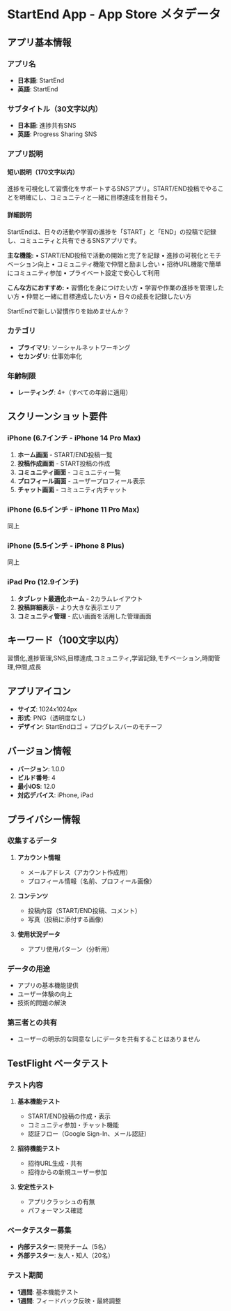 # StartEnd App - App Store メタデータ

## アプリ基本情報

### アプリ名
- **日本語**: StartEnd
- **英語**: StartEnd

### サブタイトル（30文字以内）
- **日本語**: 進捗共有SNS
- **英語**: Progress Sharing SNS

### アプリ説明

#### 短い説明（170文字以内）
進捗を可視化して習慣化をサポートするSNSアプリ。START/END投稿でやることを明確にし、コミュニティと一緒に目標達成を目指そう。

#### 詳細説明
StartEndは、日々の活動や学習の進捗を「START」と「END」の投稿で記録し、コミュニティと共有できるSNSアプリです。

**主な機能:**
• START/END投稿で活動の開始と完了を記録
• 進捗の可視化とモチベーション向上
• コミュニティ機能で仲間と励まし合い
• 招待URL機能で簡単にコミュニティ参加
• プライベート設定で安心して利用

**こんな方におすすめ:**
• 習慣化を身につけたい方
• 学習や作業の進捗を管理したい方
• 仲間と一緒に目標達成したい方
• 日々の成長を記録したい方

StartEndで新しい習慣作りを始めませんか？

### カテゴリ
- **プライマリ**: ソーシャルネットワーキング
- **セカンダリ**: 仕事効率化

### 年齢制限
- **レーティング**: 4+（すべての年齢に適用）

## スクリーンショット要件

### iPhone (6.7インチ - iPhone 14 Pro Max)
1. **ホーム画面** - START/END投稿一覧
2. **投稿作成画面** - START投稿の作成
3. **コミュニティ画面** - コミュニティ一覧
4. **プロフィール画面** - ユーザープロフィール表示
5. **チャット画面** - コミュニティ内チャット

### iPhone (6.5インチ - iPhone 11 Pro Max)
同上

### iPhone (5.5インチ - iPhone 8 Plus)
同上

### iPad Pro (12.9インチ)
1. **タブレット最適化ホーム** - 2カラムレイアウト
2. **投稿詳細表示** - より大きな表示エリア
3. **コミュニティ管理** - 広い画面を活用した管理画面

## キーワード（100文字以内）
習慣化,進捗管理,SNS,目標達成,コミュニティ,学習記録,モチベーション,時間管理,仲間,成長

## アプリアイコン
- **サイズ**: 1024x1024px
- **形式**: PNG（透明度なし）
- **デザイン**: StartEndロゴ + プログレスバーのモチーフ

## バージョン情報
- **バージョン**: 1.0.0
- **ビルド番号**: 4
- **最小iOS**: 12.0
- **対応デバイス**: iPhone, iPad

## プライバシー情報

### 収集するデータ
1. **アカウント情報**
   - メールアドレス（アカウント作成用）
   - プロフィール情報（名前、プロフィール画像）

2. **コンテンツ**
   - 投稿内容（START/END投稿、コメント）
   - 写真（投稿に添付する画像）

3. **使用状況データ**
   - アプリ使用パターン（分析用）

### データの用途
- アプリの基本機能提供
- ユーザー体験の向上
- 技術的問題の解決

### 第三者との共有
- ユーザーの明示的な同意なしにデータを共有することはありません

## TestFlight ベータテスト

### テスト内容
1. **基本機能テスト**
   - START/END投稿の作成・表示
   - コミュニティ参加・チャット機能
   - 認証フロー（Google Sign-In、メール認証）

2. **招待機能テスト**
   - 招待URL生成・共有
   - 招待からの新規ユーザー参加

3. **安定性テスト**
   - アプリクラッシュの有無
   - パフォーマンス確認

### ベータテスター募集
- **内部テスター**: 開発チーム（5名）
- **外部テスター**: 友人・知人（20名）

### テスト期間
- **1週間**: 基本機能テスト
- **1週間**: フィードバック反映・最終調整 